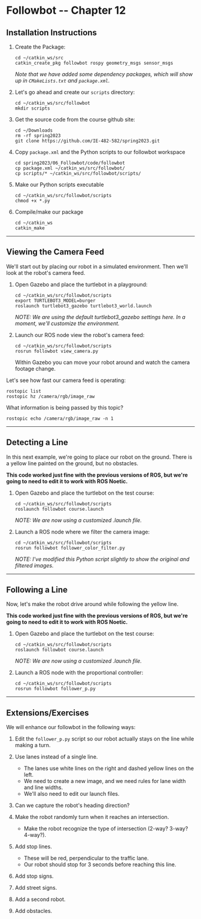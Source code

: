 # Followbot -- Chapter 12

## Installation Instructions

1. Create the Package:
    ```
    cd ~/catkin_ws/src
    catkin_create_pkg followbot rospy geometry_msgs sensor_msgs
    ```
    *Note that we have added some dependency packages, which will show up in `CMakeLists.txt` and `package.xml`.*
    
2. Let's go ahead and create our `scripts` directory:
    ```
    cd ~/catkin_ws/src/followbot
    mkdir scripts
    ```
        
3. Get the source code from the course github site:
    ```
    cd ~/Downloads
    rm -rf spring2023
    git clone https://github.com/IE-482-582/spring2023.git
    ```
    
 4. Copy `package.xml` and the Python scripts to our followbot workspace
    ```
    cd spring2023/06_Followbot/code/followbot
    cp package.xml ~/catkin_ws/src/followbot/
    cp scripts/* ~/catkin_ws/src/followbot/scripts/
    ```
    
 5. Make our Python scripts executable
    ```
    cd ~/catkin_ws/src/followbot/scripts
    chmod +x *.py
    ```
    
6. Compile/make our package

    ```
    cd ~/catkin_ws
    catkin_make
    ```
        
---

## Viewing the Camera Feed

We'll start out by placing our robot in a simulated environment.  Then we'll look at the robot's camera feed.

1.  Open Gazebo and place the turtlebot in a playground:
    ```	
    cd ~/catkin_ws/src/followbot/scripts
    export TURTLEBOT3_MODEL=burger 
    roslaunch turtlebot3_gazebo turtlebot3_world.launch
    ```

    *NOTE: We are using the default turtlebot3_gazebo settings here.  In a moment, we'll customize the environment.*
   		
2.  Launch our ROS node view the robot's camera feed: 
    ```
    cd ~/catkin_ws/src/followbot/scripts
    rosrun followbot view_camera.py 
    ```	

    Within Gazebo you can move your robot around and watch the camera footage change.


Let's see how fast our camera feed is operating:
```
rostopic list
rostopic hz /camera/rgb/image_raw
```

What information is being passed by this topic?
```
rostopic echo /camera/rgb/image_raw -n 1
```   

---

## Detecting a Line

In this next example, we're going to place our robot on the ground.  There is a yellow line painted on the ground, but no obstacles.

**This code worked just fine with the previous versions of ROS, but we're going to need to edit it to work with ROS Noetic.**

1.  Open Gazebo and place the turtlebot on the test course:

    ```	
    cd ~/catkin_ws/src/followbot/scripts
    roslaunch followbot course.launch
    ```
    
    *NOTE: We are now using a customized .launch file.*	
	
2.  Launch a ROS node where we filter the camera image:
    ```
    cd ~/catkin_ws/src/followbot/scripts
    rosrun followbot follower_color_filter.py 
    ```	
   
    *NOTE:  I've modified this Python script slightly to show the original and filtered images.*
 
--- 
  
## Following a Line

Now, let's make the robot drive around while following the yellow line.

**This code worked just fine with the previous versions of ROS, but we're going to need to edit it to work with ROS Noetic.**

1.  Open Gazebo and place the turtlebot on the test course:
    ```	
    cd ~/catkin_ws/src/followbot/scripts
    roslaunch followbot course.launch
    ```

    *NOTE: We are now using a customized .launch file.*
	
2.  Launch a ROS node with the proportional controller:
    ```
    cd ~/catkin_ws/src/followbot/scripts
    rosrun followbot follower_p.py 
    ```	

---
  
## Extensions/Exercises

We will enhance our followbot in the following ways:

1. Edit the `follower_p.py` script so our robot actually stays on the line while making a turn.

2. Use lanes instead of a single line.
	- The lanes use white lines on the right and dashed yellow lines on the left.
	- We need to create a new image, and we need rules for lane width and line widths.
	- We'll also need to edit our launch files.
	
3. Can we capture the robot's heading direction?

4. Make the robot randomly turn when it reaches an intersection. 
	- Make the robot recognize the type of intersection (2-way?  3-way? 4-way?).
	
5. Add stop lines.
	- These will be red, perpendicular to the traffic lane.
	- Our robot should stop for 3 seconds before reaching this line.

6. Add stop signs.

7. Add street signs.

8. Add a second robot.

9. Add obstacles.

	


   


